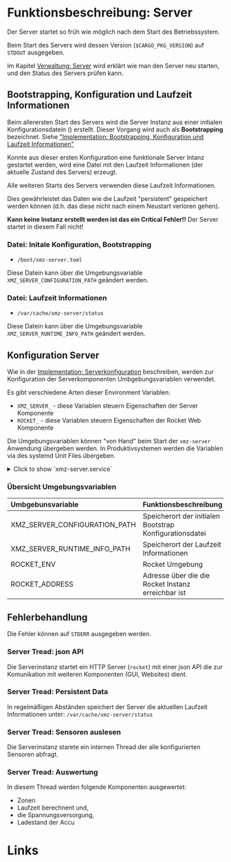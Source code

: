 # Funktionsbeschreibung: Server
[Funktionsbeschreibung: Server]: #funktionsbeschreibung-server

Der Server startet so früh wie möglich nach dem Start des Betriebssystem.

Beim Start des Servers wird dessen Version (`$CARGO_PKG_VERSION`) auf `STDOUT` ausgegeben.

Im Kapitel [Verwaltung: Server](/50-01-Verwaltung-Server.html#verwaltung-server) wird erklärt wie man den Server neu starten, und den Status des Servers prüfen kann.

## Bootstrapping, Konfiguration und Laufzeit Informationen

Beim allerersten Start des Servers wird die Server Instanz aus einer initialen
Konfigurationsdatein () erstellt. Dieser Vorgang wird auch als **Bootstrapping**
bezeichnet.
Siehe ["Implementation: Bootstrapping, Konfiguration und Laufzeit Informationen"](/03-01-02-Implementation-Bootstrap-Konfiguration.html)

Konnte aus dieser ersten Konfiguration eine funktionale Server Intanz gestartet werden, wird eine Datei mit den Laufzeit Informationen (der aktuelle Zustand des Servers) erzeugt.

Alle weiteren Starts des Servers verwenden diese Laufzeit Informationen.

Dies gewährleistet das Daten wie die Laufzeit "persistent" gespeichert werden können (d.h. das diese nicht nach einem Neustart verloren gehen).

**Kann keine Instanz erstellt werden ist das ein Critical Fehler!!** Der Server startet in diesem Fall nicht!

### Datei: Initale Konfiguration, Bootstrapping

-  `/boot/xmz-server.toml`

Diese Datein kann über die Umgebungsvariable `XMZ_SERVER_CONFIGURATION_PATH` geändert werden.

### Datei: Laufzeit Informationen

- `/var/cache/xmz-server/status`

Diese Datein kann über die Umgebungsvariable `XMZ_SERVER_RUNTIME_INFO_PATH` geändert werden.


## Konfiguration Server

Wie in der [Implementation: Serverkonfiguration](/03-01-02-Implementation-Serverkonfiguration.html) beschreiben, werden zur Konfiguration der Serverkomponenten Umbgebungsvariablen verwendet.

Es gibt verschiedene Arten dieser Environment Variablen:

- `XMZ_SERVER_` - diese Variablen steuern Eigenschaften der Server Komponente
- `ROCKET_` - diese Variablen steuern Eigenschaften der Rocket Web Komponente

Die Umgebungsvariablen können "von Hand" beim Start der `xmz-server` Anwendung übergeben werden. In Produktivsystemen werden die Variablen via des systemd Unit Files übergeben.

<details>
<summary>
Click to show `xmz-server.service`
</summary>

```conf
# xmz-server.service
#
# systemd Unit für die xMZ-Plattform
#
[Unit]
Description="Server der xMZ-Platform"
After=weston.service

[Service]
Type=simple
Environment=XDG_RUNTIME_DIR=/run/user/0
Environment=XMZ_HARDWARE=0.1.0
Environment=LANG=de_DE.UTF-8
Environment="ROCKET_ENV=prod"
Environment="ROCKET_ADDRESS=127.0.0.1"
Environment="ROCKET_PORT=1337"
Environment="ROCKET_LOG=critical"
ExecStart=/usr/bin/xmz-server
Restart=always
RestartSec=10s
```
</details>


### Übersicht Umgebungsvariablen

|Umbgebunsvariable|Funktionsbeschreibung|
|:---|:---|
|XMZ_SERVER_CONFIGURATION_PATH|Speicherort der initialen Bootstrap Konfigurationsdatei
|XMZ_SERVER_RUNTIME_INFO_PATH|Speicherort der Laufzeit Informationen
|ROCKET_ENV|Rocket Umgebung
|ROCKET_ADDRESS|Adresse über die die Rocket Instanz erreichbar ist

## Fehlerbehandlung

Die Fehler können auf `STDERR` ausgegeben werden.

### Server Tread: json API

Die Serverinstanz startet ein HTTP Server (`rocket`) mit einer json API die zur Komunikation mit weiteren Komponenten (GUI, Websites) dient.

### Server Tread: Persistent Data

In regelmäßigen Abständen speichert der Server die aktuellen Laufzeit Informationen unter: `/var/cache/xmz-server/status`

### Server Tread: Sensoren auslesen

Die Serverinstanz starete ein internen Thread der alle konfigurierten Sensoren abfragt.

### Server Tread: Auswertung

In diesem Thread werden folgende Komponenten ausgewertet:

- Zonen
- Laufzeit berechnent und,
- die Spannungsversorgung,
- Ladestand der Accu



# Links
[Links]: #links
